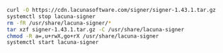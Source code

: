 ﻿```sh
curl -O https://cdn.lacunasoftware.com/signer/signer-1.43.1.tar.gz
systemctl stop lacuna-signer
rm -fR /usr/share/lacuna-signer/*
tar xzf signer-1.43.1.tar.gz -C /usr/share/lacuna-signer
chmod -R a=,u+rwX,go+rX /usr/share/lacuna-signer
systemctl start lacuna-signer
```
